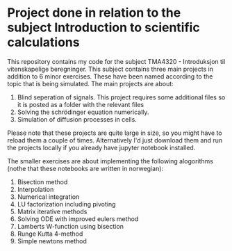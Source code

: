 # Project done in relation to the subject Introduction to scientific calculations
This repository contains my code for the subject TMA4320 - Introduksjon til vitenskapelige beregninger. This subject contains three main projects in addition to 6 minor exercises. These have been named according to the topic that is being simulated. The main projects are about:

1. Blind seperation of signals.
  This project requires some additional files so it is posted as a folder with the relevant files
2. Solving the schrödinger equation numerically. 
3. Simulation of diffusion processes in cells.

Please note that these projects are quite large in size, so you might have to reload them a couple of times. Alternatively I'd just download them and run the projects locally if you already have jupyter notebook installed. 

The smaller exercises are about implementing the following alogorithms (nothe that these notebooks are written in norwegian):

1. Bisection method
2. Interpolation
3. Numerical integration
4. LU factorization including pivoting
5. Matrix iterative methods
6. Solving ODE with improved eulers method 
7. Lamberts W-function using bisection
8. Runge Kutta 4-method
9. Simple newtons method

